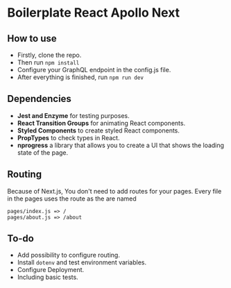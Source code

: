 # Boilerplate React Apollo Next

## How to use

- Firstly, clone the repo.
- Then run `npm install`
- Configure your GraphQL endpoint in the config.js file.
- After everything is finished, run `npm run dev`

## Dependencies

- **Jest and Enzyme** for testing purposes.
- **React Transition Groups** for animating React components.
- **Styled Components** to create styled React components.
- **PropTypes** to check types in React.
- **nprogress** a library that allows you to create a UI that shows the loading state of the page.

## Routing

Because of Next.js, You don't need to add routes for your pages. Every file in the pages uses the route as the are named

```
pages/index.js => /
pages/about.js => /about
```

## To-do

- Add possibility to configure routing.
- Install `dotenv` and test environment variables.
- Configure Deployment.
- Including basic tests.
